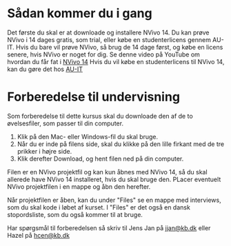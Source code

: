 # Sådan kommer du i gang
Det første du skal er at downloade og installere NVivo 14. 
Du kan prøve NVivo i 14 dages gratis, som trial, eller købe en studenterlicens gennem AU-IT. 
Hvis du bare vil prøve NVivo, så brug de 14 dage først, og købe en licens senere, hvis NVivo er noget for dig.
Se denne video på YouTube om hvordan du får fat i [NVivo 14](https://youtu.be/Uwq9Mvm96Zw)
Hvis du vil købe en studenterlicens til NVivo 14, kan du gøre det hos [AU-IT](https://studerende.au.dk/it-support/software/nvivo)

# Forberedelse til undervisning
Som forberedelse til dette kursus skal du downloade den af de to øvelsesfiler, som passer til din computer.
1. Klik på den Mac- eller Windows-fil du skal bruge.
2. Når du er inde på filens side, skal du klikke på den lille firkant med de tre prikker i højre side.
3. Klik derefter Download, og hent filen ned på din computer.

Filen er en NVivo projektfil og kan kun åbnes med NVivo 14, så du skal allerede have NVivo 14 installeret, hvis du skal bruge den.
PLacer eventuelt NVivo projektfilen i en mappe og åbn den herefter.

Når projektfilen er åben, kan du under "Files" se en mappe med interviews, som du skal kode i løbet af kurset. I "Files" er det også en dansk stopordsliste, som du også kommer til at bruge.

Har spørgsmål til forberedelsen så skriv til Jens Jan på jjan@kb.dk eller Hazel på hcen@kb.dk
